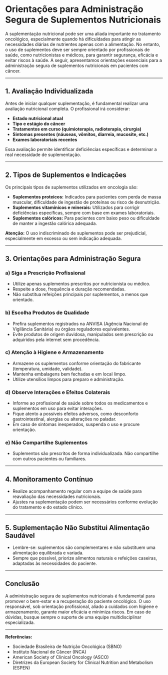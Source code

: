 # Orientações para Administração Segura de Suplementos Nutricionais

A suplementação nutricional pode ser uma aliada importante no tratamento oncológico, especialmente quando há dificuldades para atingir as necessidades diárias de nutrientes apenas com a alimentação. No entanto, o uso de suplementos deve ser sempre orientado por profissionais de saúde, como nutricionistas e médicos, para garantir segurança, eficácia e evitar riscos à saúde. A seguir, apresentamos orientações essenciais para a administração segura de suplementos nutricionais em pacientes com câncer.

---

## 1. Avaliação Individualizada

Antes de iniciar qualquer suplementação, é fundamental realizar uma avaliação nutricional completa. O profissional irá considerar:

- **Estado nutricional atual**
- **Tipo e estágio do câncer**
- **Tratamentos em curso (quimioterapia, radioterapia, cirurgia)**
- **Sintomas presentes (náuseas, vômitos, diarreia, mucosite, etc.)**
- **Exames laboratoriais recentes**

Essa avaliação permite identificar deficiências específicas e determinar a real necessidade de suplementação.

---

## 2. Tipos de Suplementos e Indicações

Os principais tipos de suplementos utilizados em oncologia são:

- **Suplementos proteicos:** Indicados para pacientes com perda de massa muscular, dificuldade de ingestão de proteínas ou risco de desnutrição.
- **Suplementos vitamínicos e minerais:** Utilizados para corrigir deficiências específicas, sempre com base em exames laboratoriais.
- **Suplementos calóricos:** Para pacientes com baixo peso ou dificuldade de manter a ingestão calórica adequada.

**Atenção:** O uso indiscriminado de suplementos pode ser prejudicial, especialmente em excesso ou sem indicação adequada.

---

## 3. Orientações para Administração Segura

### a) Siga a Prescrição Profissional

- Utilize apenas suplementos prescritos por nutricionista ou médico.
- Respeite a dose, frequência e duração recomendadas.
- Não substitua refeições principais por suplementos, a menos que orientado.

### b) Escolha Produtos de Qualidade

- Prefira suplementos registrados na ANVISA (Agência Nacional de Vigilância Sanitária) ou órgãos reguladores equivalentes.
- Evite produtos de origem duvidosa, manipulados sem prescrição ou adquiridos pela internet sem procedência.

### c) Atenção à Higiene e Armazenamento

- Armazene os suplementos conforme orientação do fabricante (temperatura, umidade, validade).
- Mantenha embalagens bem fechadas e em local limpo.
- Utilize utensílios limpos para preparo e administração.

### d) Observe Interações e Efeitos Colaterais

- Informe ao profissional de saúde sobre todos os medicamentos e suplementos em uso para evitar interações.
- Fique atento a possíveis efeitos adversos, como desconforto gastrointestinal, alergias ou alterações no paladar.
- Em caso de sintomas inesperados, suspenda o uso e procure orientação.

### e) Não Compartilhe Suplementos

- Suplementos são prescritos de forma individualizada. Não compartilhe com outros pacientes ou familiares.

---

## 4. Monitoramento Contínuo

- Realize acompanhamento regular com a equipe de saúde para reavaliação das necessidades nutricionais.
- Ajustes na suplementação podem ser necessários conforme evolução do tratamento e do estado clínico.

---

## 5. Suplementação Não Substitui Alimentação Saudável

- Lembre-se: suplementos são complementares e não substituem uma alimentação equilibrada e variada.
- Sempre que possível, priorize alimentos naturais e refeições caseiras, adaptadas às necessidades do paciente.

---

## Conclusão

A administração segura de suplementos nutricionais é fundamental para promover o bem-estar e a recuperação do paciente oncológico. O uso responsável, sob orientação profissional, aliado a cuidados com higiene e armazenamento, garante maior eficácia e minimiza riscos. Em caso de dúvidas, busque sempre o suporte de uma equipe multidisciplinar especializada.

---

**Referências:**

- Sociedade Brasileira de Nutrição Oncológica (SBNO)
- Instituto Nacional de Câncer (INCA)
- American Society of Clinical Oncology (ASCO)
- Diretrizes da European Society for Clinical Nutrition and Metabolism (ESPEN)
